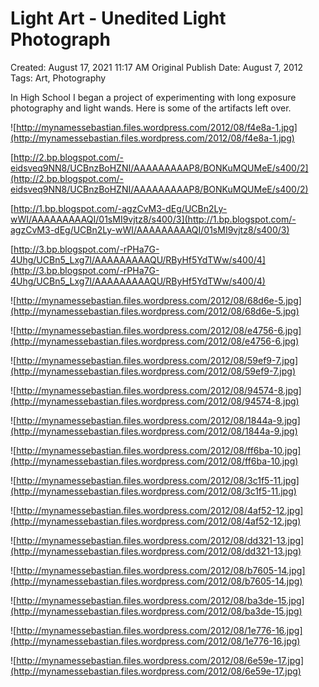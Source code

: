 # Light Art - Unedited Light Photograph

Created: August 17, 2021 11:17 AM
Original Publish Date: August 7, 2012
Tags: Art, Photography

In High School I began a project of experimenting with long exposure photography and light wands. Here is some of the artifacts left over.

![http://mynamessebastian.files.wordpress.com/2012/08/f4e8a-1.jpg](http://mynamessebastian.files.wordpress.com/2012/08/f4e8a-1.jpg)

[http://2.bp.blogspot.com/-eidsveq9NN8/UCBnzBoHZNI/AAAAAAAAAP8/BONKuMQUMeE/s400/2](http://2.bp.blogspot.com/-eidsveq9NN8/UCBnzBoHZNI/AAAAAAAAAP8/BONKuMQUMeE/s400/2)

[http://1.bp.blogspot.com/-agzCvM3-dEg/UCBn2Ly-wWI/AAAAAAAAAQI/01sMI9vjtz8/s400/3](http://1.bp.blogspot.com/-agzCvM3-dEg/UCBn2Ly-wWI/AAAAAAAAAQI/01sMI9vjtz8/s400/3)

[http://3.bp.blogspot.com/-rPHa7G-4Uhg/UCBn5_Lxg7I/AAAAAAAAAQU/RByHf5YdTWw/s400/4](http://3.bp.blogspot.com/-rPHa7G-4Uhg/UCBn5_Lxg7I/AAAAAAAAAQU/RByHf5YdTWw/s400/4)

![http://mynamessebastian.files.wordpress.com/2012/08/68d6e-5.jpg](http://mynamessebastian.files.wordpress.com/2012/08/68d6e-5.jpg)

![http://mynamessebastian.files.wordpress.com/2012/08/e4756-6.jpg](http://mynamessebastian.files.wordpress.com/2012/08/e4756-6.jpg)

![http://mynamessebastian.files.wordpress.com/2012/08/59ef9-7.jpg](http://mynamessebastian.files.wordpress.com/2012/08/59ef9-7.jpg)

![http://mynamessebastian.files.wordpress.com/2012/08/94574-8.jpg](http://mynamessebastian.files.wordpress.com/2012/08/94574-8.jpg)

![http://mynamessebastian.files.wordpress.com/2012/08/1844a-9.jpg](http://mynamessebastian.files.wordpress.com/2012/08/1844a-9.jpg)

![http://mynamessebastian.files.wordpress.com/2012/08/ff6ba-10.jpg](http://mynamessebastian.files.wordpress.com/2012/08/ff6ba-10.jpg)

![http://mynamessebastian.files.wordpress.com/2012/08/3c1f5-11.jpg](http://mynamessebastian.files.wordpress.com/2012/08/3c1f5-11.jpg)

![http://mynamessebastian.files.wordpress.com/2012/08/4af52-12.jpg](http://mynamessebastian.files.wordpress.com/2012/08/4af52-12.jpg)

![http://mynamessebastian.files.wordpress.com/2012/08/dd321-13.jpg](http://mynamessebastian.files.wordpress.com/2012/08/dd321-13.jpg)

![http://mynamessebastian.files.wordpress.com/2012/08/b7605-14.jpg](http://mynamessebastian.files.wordpress.com/2012/08/b7605-14.jpg)

![http://mynamessebastian.files.wordpress.com/2012/08/ba3de-15.jpg](http://mynamessebastian.files.wordpress.com/2012/08/ba3de-15.jpg)

![http://mynamessebastian.files.wordpress.com/2012/08/1e776-16.jpg](http://mynamessebastian.files.wordpress.com/2012/08/1e776-16.jpg)

![http://mynamessebastian.files.wordpress.com/2012/08/6e59e-17.jpg](http://mynamessebastian.files.wordpress.com/2012/08/6e59e-17.jpg)